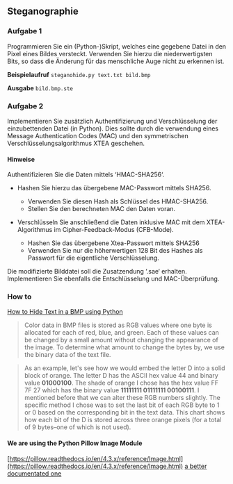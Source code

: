 ## Steganographie
### Aufgabe 1
Programmieren Sie ein (Python-)Skript, welches eine gegebene Datei in den Pixel eines Bildes versteckt. Verwenden Sie hierzu die niederwertigsten Bits, so dass die Änderung für das menschliche Auge nicht zu erkennen ist.

**Beispielaufruf**
`steganohide.py text.txt bild.bmp`

**Ausgabe**
`bild.bmp.ste`

### Aufgabe 2
Implementieren Sie zusätzlich Authentifizierung und Verschlüsselung der einzubettenden Datei (in Python).
Dies sollte durch die verwendung eines Message Authentication Codes (MAC) und den symmetrischen Verschlüsselungsalgorithmus XTEA geschehen.
#### Hinweise
Authentifizieren Sie die Daten mittels ‘HMAC-SHA256‘.
- Hashen Sie hierzu das übergebene MAC-Passwort mittels SHA256.
	- Verwenden Sie diesen Hash als Schlüssel des HMAC-SHA256.
	- Stellen Sie den berechneten MAC den Daten voran.

- Verschlüsseln Sie anschließend die Daten inklusive MAC mit dem XTEA- Algorithmus im Cipher-Feedback-Modus (CFB-Mode).
	- Hashen Sie das übergebene Xtea-Passwort mittels SHA256
	- Verwenden Sie nur die höherwertigen 128 Bit des Hashes als Passwort für die eigentliche Verschlüsselung.

Die modifizierte Bilddatei soll die Zusatzendung ‘.sae‘ erhalten.
Implementieren Sie ebenfalls die Entschlüsselung und MAC-Überprüfung.

### How to
[How to Hide Text in a BMP using Python](http://letstalkdata.com/2014/04/how-to-hide-text-in-a-bmp-using-python/)

> Color data in BMP files is stored as RGB values where one byte is allocated for each of red, blue, and green. Each of these values can be changed by a small amount without changing the appearance of the image. To determine what amount to change the bytes by, we use the binary data of the text file.

> As an example, let's see how we would embed the letter D into a solid block of orange.
The letter D has the ASCII hex value 44 and binary value **01000100**.
The shade of orange I chose has the hex value FF 7F 27 which has the binary value **11111111 01111111 00100111**. I mentioned before that we can alter these RGB numbers slightly. The specific method I chose was to set the last bit of each RGB byte to 1 or 0 based on the corresponding bit in the text data. This chart shows how each bit of the D is stored across three orange pixels (for a total of 9 bytes–one of which is not used).


#### We are using the Python Pillow Image Module
[https://pillow.readthedocs.io/en/4.3.x/reference/Image.html](https://pillow.readthedocs.io/en/4.3.x/reference/Image.html)
[a better documentated one](http://effbot.org/imagingbook/image.htm)